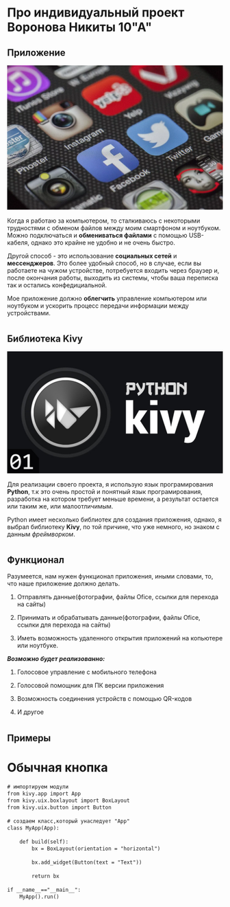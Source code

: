 # Про индивидуальный проект Воронова Никиты 10"А"

## Приложение

![КартинкаПриложений](/img/mobile.webp)

Когда я работаю за компьютером, то сталкиваюсь с некоторыми трудностями с обменом файлов между моим смартфоном и ноутбуком. Можно подключаться и **обмениваться файлами** с помощью USB-кабеля, однако это крайне не удобно и не очень быстро.

Другой способ - это использование **социальных сетей** и **мессенджеров**. Это более удобный способ, но в случае, если вы работаете на чужом устройстве, потребуется входить через браузер и, после окончания работы, выходить из системы, чтобы ваша переписка так и остались конфедициальной.

Мое приложение должно **облегчить** управление компьютером или ноутбуком и ускорить процесс передачи информации между устройствами.
#
## Библиотека Kivy

![Картинка1](/img/kivi.jpg)

Для реализации своего проекта, я использую язык програмирования **Python**, т.к это очень простой и понятный язык програмирования, разработка на котором требует меньше времени, а результат остается или таким же, или малоотличимым.

Python имеет несколько библиотек для создания приложения, однако, я выбрал библиотеку **Kivy**, по той причине, что уже немного, но знаком с данным *фреймворком*.

#
## Функционал

Разумеется, нам нужен функционал приложения, иными словами, то, что наше приложение должно делать.

  1. Отправлять данные(фотографии, файлы Ofice, ссылки для перехода на сайты)

  2. Принимать и обрабатывать данные(фотографии, файлы Ofice, ссылки для перехода на сайты)

  3. Иметь возможность удаленного открытия приложений на копьютере или ноутбуке.

  ***Возможно будет реализованно:***
  
  1. Голосовое управление с мобильного телефона

  2. Голосовой помощник для ПК версии приложения

  3. Возможность соединения устройств с помощью QR-кодов

  4. И другое
#
## Примеры

# Обычная кнопка

    # импортируем модули
    from kivy.app import App
    from kivy.uix.boxlayout import BoxLayout
    from kivy.uix.button import Button

    # создаем класс,который унаследует "App"
    class MyApp(App):

        def build(self):
            bx = BoxLayout(orientation = "horizontal")

            bx.add_widget(Button(text = "Text"))
            
            return bx

    if __name__=="__main__":
        MyApp().run()
